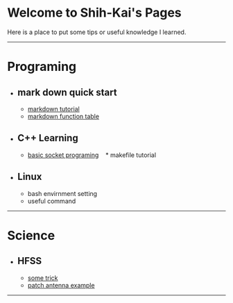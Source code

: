 
# Welcome to Shih-Kai's Pages
Here is a place to put some tips or useful knowledge I learned.

***
# Programing
* ## mark down quick start
    * [markdown tutorial](http://markdown.tw)
    * [markdown function table](http://commonmark.org/help/)
* ## C++ Learning
    * [basic socket programing](http://zake7749.github.io/2015/03/17/SocketProgramming/)
    * makefile tutorial
* ## Linux
	* bash envirnment setting
	* useful command

***
# Science
* ## HFSS
   * [some trick](HFSS/HFSS.md)
   * [patch antenna example](HFSS/天線設計實作教材.pdf)

***

